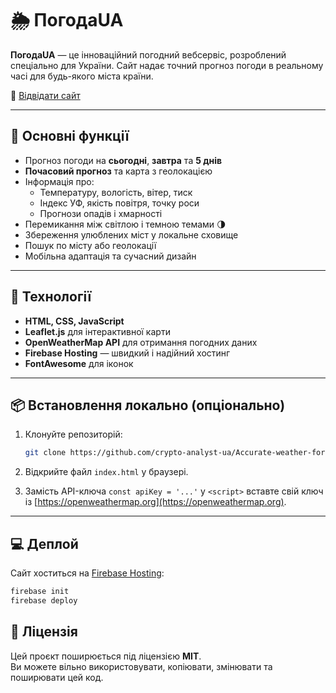 # 🌦️ ПогодаUA

**ПогодаUA** — це інноваційний погодний вебсервіс, розроблений спеціально для України. Сайт надає точний прогноз погоди в реальному часі для будь-якого міста країни.

🔗 [Відвідати сайт](https://pogoda-ukr.web.app)

---

## 🚀 Основні функції

- Прогноз погоди на **сьогодні**, **завтра** та **5 днів**
- **Почасовий прогноз** та карта з геолокацією
- Інформація про:
  - Температуру, вологість, вітер, тиск
  - Індекс УФ, якість повітря, точку роси
  - Прогнози опадів і хмарності
- Перемикання між світлою і темною темами 🌗
- Збереження улюблених міст у локальне сховище
- Пошук по місту або геолокації
- Мобільна адаптація та сучасний дизайн

---

## 🧱 Технології

- **HTML, CSS, JavaScript**
- **Leaflet.js** для інтерактивної карти
- **OpenWeatherMap API** для отримання погодних даних
- **Firebase Hosting** — швидкий і надійний хостинг
- **FontAwesome** для іконок

---

## 📦 Встановлення локально (опціонально)

1. Клонуйте репозиторій:
   ```bash
   git clone https://github.com/crypto-analyst-ua/Accurate-weather-forecast
   ```

2. Відкрийте файл `index.html` у браузері.

3. Замість API-ключа `const apiKey = '...'` у `<script>` вставте свій ключ із [https://openweathermap.org](https://openweathermap.org).

---

## 💻 Деплой

Сайт хоститься на [Firebase Hosting](https://firebase.google.com):

```bash
firebase init
firebase deploy
```


## 📜 Ліцензія

Цей проєкт поширюється під ліцензією **MIT**.  
Ви можете вільно використовувати, копіювати, змінювати та поширювати цей код.
